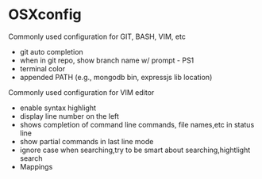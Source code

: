 OSXconfig
=========

Commonly used configuration for GIT, BASH, VIM, etc
*  git auto completion
*  when in git repo, show branch name w/ prompt - PS1
*  terminal color
*  appended PATH (e.g., mongodb bin, expressjs lib location)

Commonly used configuration for VIM editor
 * enable syntax highlight
 * display line number on the left
 * shows completion of command line commands, file names,etc in status line
 * show partial commands in last line mode
 * ignore case when searching,try to be smart about searching,hightlight search
 * Mappings
